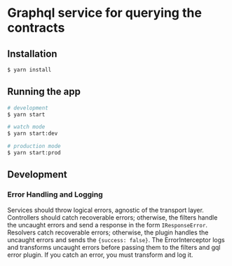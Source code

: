 # Graphql service for querying the contracts

## Installation

```bash
$ yarn install
```

## Running the app

```bash
# development
$ yarn start

# watch mode
$ yarn start:dev

# production mode
$ yarn start:prod
```
## Development 
### Error Handling and Logging
Services should throw logical errors, agnostic of the transport layer. Controllers should catch recoverable errors; otherwise, the filters handle the uncaught errors and send a response in the form `IResponseError`. Resolvers catch recoverable errors; otherwise, the plugin handles the uncaught errors and sends the `{success: false}`. 
The ErrorInterceptor logs and transforms uncaught errors before passing them to the filters and gql error plugin. If you catch an error, you must transform and log it. 